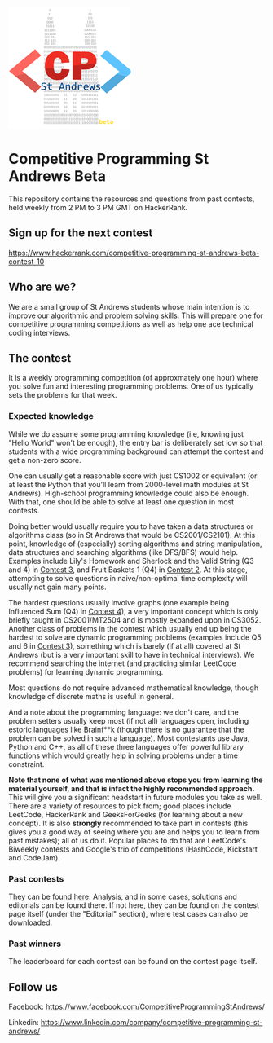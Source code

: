 ![logo](assets/logo.png)
# Competitive Programming St Andrews Beta

This repository contains the resources and questions from past contests, held weekly from 2 PM to 3 PM GMT on HackerRank.

## Sign up for the next contest 

https://www.hackerrank.com/competitive-programming-st-andrews-beta-contest-10

## Who are we?

We are a small group of St Andrews students whose main intention is to improve our algorithmic and problem solving skills. This will prepare one for competitive programming competitions as well as help one ace technical coding interviews.

## The contest

It is a weekly programming competition (of approxmately one hour) where you solve fun and interesting programming problems. One of us typically sets the problems for that week.
### Expected knowledge

While we do assume some programming knowledge (i.e, knowing just "Hello World" won't be enough), the entry bar is deliberately set low so that students with a wide programming background can attempt the contest and get a non-zero score.

One can usually get a reasonable score with just CS1002 or equivalent (or at least the Python that you'll learn from 2000-level math modules at St Andrews). High-school programming knowledge could also be enough. With that, one should be able to solve at least one question in most contests.

Doing better would usually require you to have taken a data structures or algorithms class (so in St Andrews that would be CS2001/CS2101). At this point, knowledge of (especially) sorting algorithms and string manipulation, data structures and searching algorithms (like DFS/BFS) would help. Examples include Lily's Homework and Sherlock and the Valid String (Q3 and 4) in [Contest 3](/Competitions/Competition%203), and Fruit Baskets 1 (Q4) in [Contest 2](/Competitions/Competition%202). At this stage, attempting to solve questions in naive/non-optimal time complexity will usually not gain many points.

The hardest questions usually involve graphs (one example being Influenced Sum (Q4) in [Contest 4](/Competitions/Competition%204%20[9%20Feb%202020])), a very important concept which is only briefly taught in CS2001/MT2504 and is mostly expanded upon in CS3052. Another class of problems in the contest which usually end up being the hardest to solve are dynamic programming problems (examples include Q5 and 6 in [Contest 3](/Competitions/Competition%203)), something which is barely (if at all) covered at St Andrews (but is a very important skill to have in technical interviews). We recommend searching the internet (and practicing similar LeetCode problems) for learning dynamic programming.

Most questions do not require advanced mathematical knowledge, though knowledge of discrete maths is useful in general.

And a note about the programming language: we don't care, and the problem setters usually keep most (if not all) languages open, including estoric languages like Brainf**k (though there is no guarantee that the problem can be solved in such a language). Most contestants use Java, Python and C++, as all of these three languages offer powerful library functions which would greatly help in solving problems under a time constraint.

**Note that none of what was mentioned above stops you from learning the material yourself, and that is infact the highly recommended approach.** This will give you a significant headstart in future modules you take as well. There are a variety of resources to pick from; good places include LeetCode, HackerRank and GeeksForGeeks (for learning about a new concept). It is also **strongly** recommended to take part in contests (this gives you a good way of seeing where you are and helps you to learn from past mistakes); all of us do it. Popular places to do that are LeetCode's Biweekly contests and Google's trio of competitions (HashCode, Kickstart and CodeJam).
### Past contests

They can be found [here](/Competitions). Analysis, and in some cases, solutions and editorials can be found there. If not here, they can be found on the contest page itself (under the "Editorial" section), where test cases can also be downloaded.

### Past winners

The leaderboard for each contest can be found on the contest page itself.

## Follow us

Facebook: https://www.facebook.com/CompetitiveProgrammingStAndrews/

Linkedin: https://www.linkedin.com/company/competitive-programming-st-andrews/

